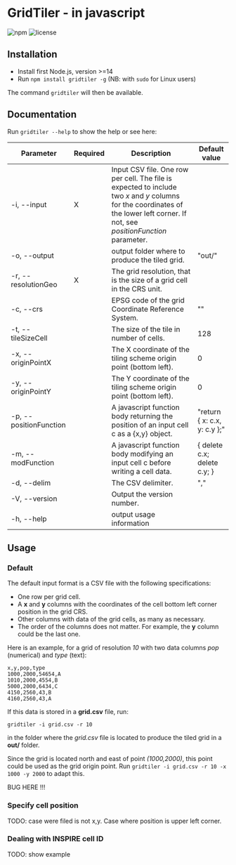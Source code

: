 # GridTiler - in javascript

![npm](https://img.shields.io/npm/v/gridtiler)
![license](https://img.shields.io/badge/license-EUPL-success)

## Installation

- Install first Node.js, version >=14
- Run `npm install gridtiler -g` (NB: with `sudo` for Linux users)

The command `gridtiler` will then be available.

## Documentation

Run `gridtiler --help` to show the help or see here:

| Parameter | Required | Description | Default value |
| ------------- | ------------- |-------------| ------|
| -i, --input <file> | X | Input CSV file. One row per cell. The file is expected to include two *x* and *y* columns for the coordinates of the lower left corner. If not, see *positionFunction* parameter. |  |
| -o, --output <folder> | | output folder where to produce the tiled grid. | "out/" |
| -r, --resolutionGeo <number> | X | The grid resolution, that is the size of a grid cell in the CRS unit. |  |
| -c, --crs <EPSG code> | | EPSG code of the grid Coordinate Reference System. | "" |
| -t, --tileSizeCell <number> | | The size of the tile in number of cells. | 128 |
| -x, --originPointX <number> | | The X coordinate of the tiling scheme origin point (bottom left). |0  |
| -y, --originPointY <number> | | The Y coordinate of the tiling scheme origin point (bottom left). |0  |
| -p, --positionFunction <string> | | A javascript function body returning the position of an input cell c as a {x,y} object. | "return { x: c.x, y: c.y };" |
| -m, --modFunction <string> | | A javascript function body modifying an input cell c before writing a cell data. | { delete c.x; delete c.y; } |
| -d, --delim <number> | | The CSV delimiter. | "," |
| -V, --version | | Output the version number. |  |
| -h, --help | | output usage information |  |

## Usage

### Default

The default input format is a CSV file with the following specifications:
- One row per grid cell.
- A **x** and **y** columns with the coordinates of the cell bottom left corner position in the grid CRS.
- Other columns with data of the grid cells, as many as necessary.
- The order of the columns does not matter. For example, the **y** column could be the last one.

Here is an example, for a grid of resolution *10* with two data columns *pop* (numerical) and *type* (text):

```
x,y,pop,type
1000,2000,54654,A
1010,2000,4554,B
5000,2000,6434,C
4150,2560,43,B
4160,2560,43,A
```

If this data is stored in a **grid.csv** file, run:

`gridtiler -i grid.csv -r 10`

in the folder where the *grid.csv* file is located to produce the tiled grid in a **out/** folder.

Since the grid is located north and east of point *(1000,2000)*, this point could be used as the grid origin point. Run `gridtiler -i grid.csv -r 10 -x 1000 -y 2000` to adapt this.

BUG HERE !!!

### Specify cell position

TODO: case were filed is not x,y. Case where position is upper left corner.

### Dealing with INSPIRE cell ID

TODO: show example

